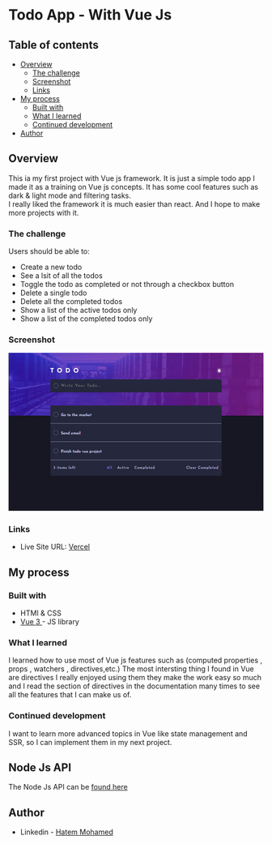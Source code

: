 # Todo App - With Vue Js

## Table of contents

- [Overview](#overview)
  - [The challenge](#the-challenge)
  - [Screenshot](#screenshot)
  - [Links](#links)
- [My process](#my-process)
  - [Built with](#built-with)
  - [What I learned](#what-i-learned)
  - [Continued development](#continued-development)
- [Author](#author)

## Overview

This ia my first project with Vue js framework. It is just a simple todo app I made it as a training on Vue js concepts.
It has some cool features such as dark & light mode and filtering tasks.  
I really liked the framework it is much easier than react. And I hope to make more projects with it.

### The challenge

Users should be able to:

- Create a new todo
- See a lsit of all the todos
- Toggle the todo as completed or not through a checkbox button
- Delete a single todo
- Delete all the completed todos
- Show a list of the active todos only
- Show a list of the completed todos only

### Screenshot

![](./screenshot.png)

### Links

- Live Site URL: [Vercel](https://todo-with-vue-ten.vercel.app/)

## My process

### Built with

- HTMl & CSS
- [Vue 3 ](https://vuejs.org/) - JS library

### What I learned

I learned how to use most of Vue js features such as (computed properties , props , watchers , directives,etc.)
The most intersting thing I found in Vue are directives I really enjoyed using them they make the work easy so much
and I read the section of directives in the documentation many times to see all the features that I can make us of.

### Continued development

I want to learn more advanced topics in Vue like state management and SSR, so I can implement them in my next project.

## Node Js API

The Node Js API can be [found here](https://github.com/hatem0656/Todo-API)

## Author

- Linkedin - [Hatem Mohamed](https://www.linkedin.com/in/hatem-mohamed-85346916a/)
